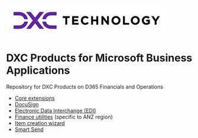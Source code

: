 ![alt text](IMAGES/DXC%20Logo%20Horiz_Purple%2BBlack%20RGB%20small.png "DXC logo")

# DXC Products for Microsoft Business Applications
Repository for DXC Products on D365 Financials and Operations

- [Core extensions](/CORE%20EXTENSIONS/Solution%20overview.md)
- [DocuSign](DOCUSIGN/INTRODUCTION.md)
- [Electronic Data Interchange (EDI)](EDI/Introduction.md)
- [Finance utilities](FINU/INTRODUCTION.md) (specific to ANZ region)
- [Item creation wizard](/DXC%20ITEM%20CREATION%20WIZARD/INTRODUCTION.md)
- [Smart Send](./SMART%20SEND/Overview.md)
